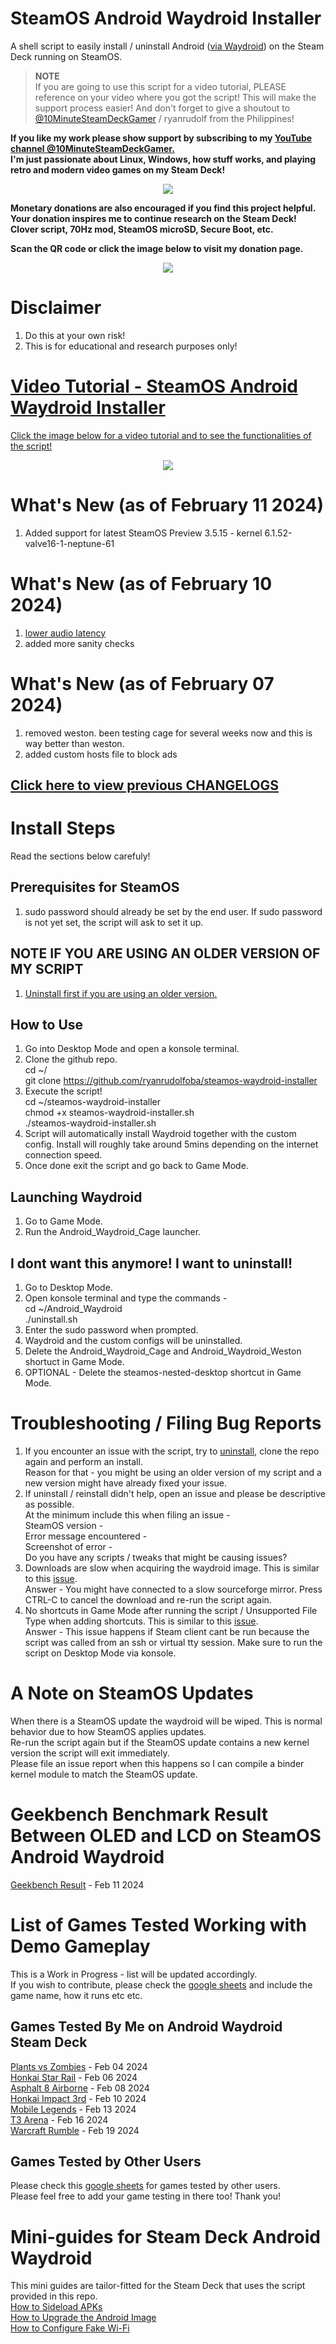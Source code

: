 # SteamOS Android Waydroid Installer

A shell script to easily install / uninstall Android ([via Waydroid](https://waydro.id/)) on the Steam Deck running on SteamOS.

> **NOTE**\
> If you are going to use this script for a video tutorial, PLEASE reference on your video where you got the script! This will make the support process easier!
> And don't forget to give a shoutout to [@10MinuteSteamDeckGamer](https://www.youtube.com/@10MinuteSteamDeckGamer/) / ryanrudolf from the Philippines!
>

<b> If you like my work please show support by subscribing to my [YouTube channel @10MinuteSteamDeckGamer.](https://www.youtube.com/@10MinuteSteamDeckGamer/) </b> <br>
<b> I'm just passionate about Linux, Windows, how stuff works, and playing retro and modern video games on my Steam Deck! </b>
<p align="center">
<a href="https://www.youtube.com/@10MinuteSteamDeckGamer/"> <img src="https://github.com/ryanrudolfoba/SteamOS-Waydroid-Installer/blob/main/10minute.png"/> </a>
</p>

<b>Monetary donations are also encouraged if you find this project helpful. Your donation inspires me to continue research on the Steam Deck! Clover script, 70Hz mod, SteamOS microSD, Secure Boot, etc.</b>

<b>Scan the QR code or click the image below to visit my donation page.</b>

<p align="center">
<a href="https://www.paypal.com/donate/?business=VSMP49KYGADT4&no_recurring=0&item_name=Your+donation+inspires+me+to+continue+research+on+the+Steam+Deck%21%0AClover+script%2C+70Hz+mod%2C+SteamOS+microSD%2C+Secure+Boot%2C+etc.%0A%0A&currency_code=CAD"> <img src="https://github.com/ryanrudolfoba/SteamOS-Waydroid-Installer/blob/main/QRCode.png"/> </a>
</p>

# Disclaimer
1. Do this at your own risk!
2. This is for educational and research purposes only!

# [Video Tutorial - SteamOS Android Waydroid Installer](https://youtu.be/8S1RNSqFDu4?si=oCfwYNbs8u9sMKGr)
[Click the image below for a video tutorial and to see the functionalities of the script!](https://youtu.be/06T-h-jPVx8?si=pTWAlmcYyk9fHa38)
</b>
<p align="center">
<a href="https://youtu.be/06T-h-jPVx8?si=pTWAlmcYyk9fHa38"> <img src="https://github.com/ryanrudolfoba/SteamOS-Waydroid-Installer/blob/main/android.webp"/> </a>
</p>

# What's New (as of February 11 2024)
1. Added support for latest SteamOS Preview 3.5.15 - kernel 6.1.52-valve16-1-neptune-61

# What's New (as of February 10 2024)
1. [lower audio latency](https://github.com/ryanrudolfoba/SteamOS-Waydroid-Installer/issues/22)
2. added more sanity checks

# What's New (as of February 07 2024)
1. removed weston. been testing cage for several weeks now and this is way better than weston.
2. added custom hosts file to block ads

## [Click here to view previous CHANGELOGS](https://github.com/ryanrudolfoba/SteamOS-Waydroid-Installer/blob/main/CHANGELOG.md)

# Install Steps
Read the sections below carefuly!

## Prerequisites for SteamOS
1. sudo password should already be set by the end user. If sudo password is not yet set, the script will ask to set it up.

## NOTE IF YOU ARE USING AN OLDER VERSION OF MY SCRIPT
1. [Uninstall first if you are using an older version.](https://github.com/ryanrudolfoba/SteamOS-Waydroid-Installer/tree/main#i-dont-want-this-anymore-i-want-to-uninstall)

## How to Use
1. Go into Desktop Mode and open a konsole terminal.
2. Clone the github repo. \
   cd ~/ \
   git clone https://github.com/ryanrudolfoba/steamos-waydroid-installer
3. Execute the script! \
   cd ~/steamos-waydroid-installer \
   chmod +x steamos-waydroid-installer.sh \
   ./steamos-waydroid-installer.sh
4. Script will automatically install Waydroid together with the custom config. Install will roughly take around 5mins depending on the internet connection speed.
5. Once done exit the script and go back to Game Mode.

## Launching Waydroid
1. Go to Game Mode.
2. Run the Android_Waydroid_Cage launcher.

## I dont want this anymore! I want to uninstall!
1. Go to Desktop Mode.
2. Open konsole terminal and type the commands - \
   cd ~/Android_Waydroid \
   ./uninstall.sh
3. Enter the sudo password when prompted.
4. Waydroid and the custom configs will be uninstalled.
5. Delete the Android_Waydroid_Cage and Android_Waydroid_Weston shortuct in Game Mode.
6. OPTIONAL - Delete the steamos-nested-desktop shortcut in Game Mode.

# Troubleshooting / Filing Bug Reports
1. If you encounter an issue with the script, try to [uninstall](https://github.com/ryanrudolfoba/SteamOS-Waydroid-Installer/tree/main#i-dont-want-this-anymore-i-want-to-uninstall), clone the repo again and perform an install.\
Reason for that - you might be using an older version of my script and a new version might have already fixed your issue.
2. If uninstall / reinstall didn't help, open an issue and please be descriptive as possible. \
At the minimum include this when filing an issue - \
SteamOS version - \
Error message encountered - \
Screenshot of error - \
Do you have any scripts / tweaks that might be causing issues?
3. Downloads are slow when acquiring the waydroid image. This is similar to this [issue](https://github.com/ryanrudolfoba/SteamOS-Waydroid-Installer/issues/26). \
Answer - You might have connected to a slow sourceforge mirror. Press CTRL-C to cancel the download and re-run the script again.
4. No shortcuts in Game Mode after running the script / Unsupported File Type when adding shortcuts. This is similar to this [issue](https://github.com/ryanrudolfoba/SteamOS-Waydroid-Installer/issues/25). \
Answer - This issue happens if Steam client cant be run because the script was called from an ssh or virtual tty session. Make sure to run the script on Desktop Mode via konsole.

# A Note on SteamOS Updates
When there is a SteamOS update the waydroid will be wiped. This is normal behavior due to how SteamOS applies updates. \
Re-run the script again but if the SteamOS update contains a new kernel version the script will exit immediately. \
Please file an issue report when this happens so I can compile a binder kernel module to match the SteamOS update.

# Geekbench Benchmark Result Between OLED and LCD on SteamOS Android Waydroid
[Geekbench Result](https://youtu.be/56YGZsU5j74) - Feb 11 2024

# List of Games Tested Working with Demo Gameplay
This is a Work in Progress - list will be updated accordingly. \
If you wish to contribute, please check the [google sheets](https://docs.google.com/spreadsheets/d/1pyqQw2XKJZBtGYBV0i7C510dyjVSU2YndhaTOEDavdU/edit?usp=sharing) and include the game name, how it runs etc etc.

## Games Tested By Me on Android Waydroid Steam Deck
[Plants vs Zombies](https://youtu.be/rnb0z1LtDN8) - Feb 04 2024 \
[Honkai Star Rail](https://youtu.be/M1Y9DMG9rbM) - Feb 06 2024 \
[Asphalt 8 Airborne](https://youtu.be/OCaatZdZR1I) - Feb 08 2024 \
[Honkai Impact 3rd](https://youtu.be/6YdNOJ0u2KM) - Feb 10 2024 \
[Mobile Legends](https://youtu.be/PlPRNn92NDI) - Feb 13 2024 \
[T3 Arena](https://youtu.be/wq87nd3MCrQ?si=h4A7NEwEFGujF7hH) - Feb 16 2024 \
[Warcraft Rumble](https://youtu.be/rnb0z1LtDN8) - Feb 19 2024

## Games Tested by Other Users
Please check this [google sheets](https://docs.google.com/spreadsheets/d/1pyqQw2XKJZBtGYBV0i7C510dyjVSU2YndhaTOEDavdU/edit?usp=sharing) for games tested by other users. \
Please feel free to add your game testing in there too! Thank you!

# Mini-guides for Steam Deck Android Waydroid
This mini guides are tailor-fitted for the Steam Deck that uses the script provided in this repo. \
[How to Sideload APKs](https://youtu.be/LglEbSdRc0M) \
[How to Upgrade the Android Image](https://youtu.be/lfwoZZxXh7I) \
[How to Configure Fake Wi-Fi](https://youtu.be/lfwoZZxXh7I)

